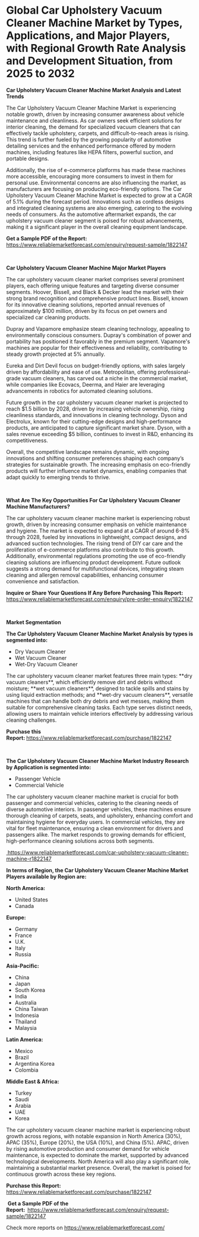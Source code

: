 <p><h1>Global Car Upholstery Vacuum Cleaner Machine Market by Types, Applications, and Major Players, with Regional Growth Rate Analysis and Development Situation, from 2025 to 2032</h1></p><p><strong>Car Upholstery Vacuum Cleaner Machine Market Analysis and Latest Trends</strong></p>
<p><p>The Car Upholstery Vacuum Cleaner Machine Market is experiencing notable growth, driven by increasing consumer awareness about vehicle maintenance and cleanliness. As car owners seek efficient solutions for interior cleaning, the demand for specialized vacuum cleaners that can effectively tackle upholstery, carpets, and difficult-to-reach areas is rising. This trend is further fueled by the growing popularity of automotive detailing services and the enhanced performance offered by modern machines, including features like HEPA filters, powerful suction, and portable designs.</p><p>Additionally, the rise of e-commerce platforms has made these machines more accessible, encouraging more consumers to invest in them for personal use. Environmental concerns are also influencing the market, as manufacturers are focusing on producing eco-friendly options. The Car Upholstery Vacuum Cleaner Machine Market is expected to grow at a CAGR of 5.1% during the forecast period. Innovations such as cordless designs and integrated cleaning systems are also emerging, catering to the evolving needs of consumers. As the automotive aftermarket expands, the car upholstery vacuum cleaner segment is poised for robust advancements, making it a significant player in the overall cleaning equipment landscape.</p></p>
<p><strong>Get a Sample PDF of the Report:&nbsp;</strong> <a href="https://www.reliablemarketforecast.com/enquiry/request-sample/1822147?utm_campaign=3081&utm_medium=2&utm_source=Github&utm_content=ia&utm_term=12042025&utm_id=car-upholstery-vacuum-cleaner-machine">https://www.reliablemarketforecast.com/enquiry/request-sample/1822147</a></p>
<p>&nbsp;</p>
<p><strong>Car Upholstery Vacuum Cleaner Machine Major Market Players</strong></p>
<p><p>The car upholstery vacuum cleaner market comprises several prominent players, each offering unique features and targeting diverse consumer segments. Hoover, Bissell, and Black & Decker lead the market with their strong brand recognition and comprehensive product lines. Bissell, known for its innovative cleaning solutions, reported annual revenues of approximately $100 million, driven by its focus on pet owners and specialized car cleaning products.</p><p>Dupray and Vapamore emphasize steam cleaning technology, appealing to environmentally conscious consumers. Dupray's combination of power and portability has positioned it favorably in the premium segment. Vapamore's machines are popular for their effectiveness and reliability, contributing to steady growth projected at 5% annually.</p><p>Eureka and Dirt Devil focus on budget-friendly options, with sales largely driven by affordability and ease of use. Metropolitan, offering professional-grade vacuum cleaners, has carved out a niche in the commercial market, while companies like Ecovacs, Deerma, and Haier are leveraging advancements in robotics for automated cleaning solutions.</p><p>Future growth in the car upholstery vacuum cleaner market is projected to reach $1.5 billion by 2028, driven by increasing vehicle ownership, rising cleanliness standards, and innovations in cleaning technology. Dyson and Electrolux, known for their cutting-edge designs and high-performance products, are anticipated to capture significant market share. Dyson, with a sales revenue exceeding $5 billion, continues to invest in R&D, enhancing its competitiveness.</p><p>Overall, the competitive landscape remains dynamic, with ongoing innovations and shifting consumer preferences shaping each company’s strategies for sustainable growth. The increasing emphasis on eco-friendly products will further influence market dynamics, enabling companies that adapt quickly to emerging trends to thrive.</p></p>
<p>&nbsp;</p>
<p><strong>What Are The Key Opportunities For Car Upholstery Vacuum Cleaner Machine Manufacturers?</strong></p>
<p><p>The car upholstery vacuum cleaner machine market is experiencing robust growth, driven by increasing consumer emphasis on vehicle maintenance and hygiene. The market is expected to expand at a CAGR of around 6-8% through 2028, fueled by innovations in lightweight, compact designs, and advanced suction technologies. The rising trend of DIY car care and the proliferation of e-commerce platforms also contribute to this growth. Additionally, environmental regulations promoting the use of eco-friendly cleaning solutions are influencing product development. Future outlook suggests a strong demand for multifunctional devices, integrating steam cleaning and allergen removal capabilities, enhancing consumer convenience and satisfaction.</p></p>
<p><strong>Inquire or Share Your Questions If Any Before Purchasing This Report:</strong> <a href="https://www.reliablemarketforecast.com/enquiry/pre-order-enquiry/1822147?utm_campaign=3081&utm_medium=2&utm_source=Github&utm_content=ia&utm_term=12042025&utm_id=car-upholstery-vacuum-cleaner-machine">https://www.reliablemarketforecast.com/enquiry/pre-order-enquiry/1822147</a></p>
<p>&nbsp;</p>
<p><strong>Market Segmentation</strong></p>
<p><strong>The Car Upholstery Vacuum Cleaner Machine Market Analysis by types is segmented into:</strong></p>
<p><ul><li>Dry Vacuum Cleaner</li><li>Wet Vacuum Cleaner</li><li>Wet-Dry Vacuum Cleaner</li></ul></p>
<p><p>The car upholstery vacuum cleaner market features three main types: **dry vacuum cleaners**, which efficiently remove dirt and debris without moisture; **wet vacuum cleaners**, designed to tackle spills and stains by using liquid extraction methods; and **wet-dry vacuum cleaners**, versatile machines that can handle both dry debris and wet messes, making them suitable for comprehensive cleaning tasks. Each type serves distinct needs, allowing users to maintain vehicle interiors effectively by addressing various cleaning challenges.</p></p>
<p><strong>Purchase this Report:&nbsp;</strong><a href="https://www.reliablemarketforecast.com/purchase/1822147?utm_campaign=3081&utm_medium=2&utm_source=Github&utm_content=ia&utm_term=12042025&utm_id=car-upholstery-vacuum-cleaner-machine">https://www.reliablemarketforecast.com/purchase/1822147</a></p>
<p>&nbsp;</p>
<p><strong>The Car Upholstery Vacuum Cleaner Machine Market Industry Research by Application is segmented into:</strong></p>
<p><ul><li>Passenger Vehicle</li><li>Commercial Vehicle</li></ul></p>
<p><p>The car upholstery vacuum cleaner machine market is crucial for both passenger and commercial vehicles, catering to the cleaning needs of diverse automotive interiors. In passenger vehicles, these machines ensure thorough cleaning of carpets, seats, and upholstery, enhancing comfort and maintaining hygiene for everyday users. In commercial vehicles, they are vital for fleet maintenance, ensuring a clean environment for drivers and passengers alike. The market responds to growing demands for efficient, high-performance cleaning solutions across both segments.</p></p>
<p><a href="https://www.reliablemarketforecast.com/car-upholstery-vacuum-cleaner-machine-r1822147?utm_campaign=3081&utm_medium=2&utm_source=Github&utm_content=ia&utm_term=12042025&utm_id=car-upholstery-vacuum-cleaner-machine">&nbsp;https://www.reliablemarketforecast.com/car-upholstery-vacuum-cleaner-machine-r1822147</a></p>
<p><strong>In terms of Region, the Car Upholstery Vacuum Cleaner Machine Market Players available by Region are:</strong></p>
<p>
    <p> <strong> North America: </strong>
        <ul>
            <li>United States</li>
            <li>Canada</li>
        </ul>
        </p> 
    <p> <strong> Europe: </strong>
        <ul>
            <li>Germany</li>
            <li>France</li>
            <li>U.K.</li>
            <li>Italy</li>
            <li>Russia</li>
        </ul>
        </p> 
    <p> <strong> Asia-Pacific: </strong>
        <ul>
            <li>China</li>
            <li>Japan</li>
            <li>South Korea</li>
            <li>India</li>
            <li>Australia</li>
            <li>China Taiwan</li>
            <li>Indonesia</li>
            <li>Thailand</li>
            <li>Malaysia</li>
        </ul>
        </p> 
    <p> <strong> Latin America: </strong>
        <ul>
            <li>Mexico</li>
            <li>Brazil</li>
            <li>Argentina Korea</li>
            <li>Colombia</li>
        </ul>
        </p> 
    <p> <strong> Middle East & Africa: </strong>
        <ul>
            <li>Turkey</li>
            <li>Saudi</li>
            <li>Arabia</li>
            <li>UAE</li>
            <li>Korea</li>
        </ul>
    </p>
    </p>
<p><p>The car upholstery vacuum cleaner machine market is experiencing robust growth across regions, with notable expansion in North America (30%), APAC (35%), Europe (20%), the USA (10%), and China (5%). APAC, driven by rising automotive production and consumer demand for vehicle maintenance, is expected to dominate the market, supported by advanced technological developments. North America will also play a significant role, maintaining a substantial market presence. Overall, the market is poised for continuous growth across these key regions.</p></p>
<p><strong>Purchase this Report: </strong><a href="https://www.reliablemarketforecast.com/purchase/1822147?utm_campaign=3081&utm_medium=2&utm_source=Github&utm_content=ia&utm_term=12042025&utm_id=car-upholstery-vacuum-cleaner-machine">https://www.reliablemarketforecast.com/purchase/1822147</a></p>
<p>&nbsp;<strong>Get a Sample PDF of the Report:&nbsp;&nbsp;</strong><a href="https://www.reliablemarketforecast.com/enquiry/request-sample/1822147?utm_campaign=3081&utm_medium=2&utm_source=Github&utm_content=ia&utm_term=12042025&utm_id=car-upholstery-vacuum-cleaner-machine">https://www.reliablemarketforecast.com/enquiry/request-sample/1822147</a></p>
<p><strong></strong></p>
<p>Check more reports on <a href="https://www.reliablemarketforecast.com/?utm_campaign=3081&utm_medium=2&utm_source=Github&utm_content=ia&utm_term=12042025&utm_id=car-upholstery-vacuum-cleaner-machine">https://www.reliablemarketforecast.com/</a></p>